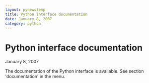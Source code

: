 ```yaml
---
layout: pynewstemp
title: Python interface documentation
date: January 8, 2007
category: python
---
```


Python interface documentation
====================

January 8, 2007

The documentation of the Python interface is available.
See section 'documentation' in the menu.

